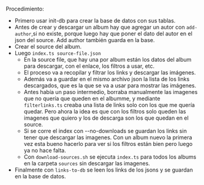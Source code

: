Procedimiento:

- Primero usar init-db para crear la base de datos con sus tablas.
- Antes de crear y descargar un album hay que agregar un autor con `add-author`,si no existe, porque luego hay que poner el dato del autor en el json del source. Add author también guarda en la base.
- Crear el source del album.
- Luego `index.ts source-file.json`
  - En la source file, que hay una por album están los datos del album para descargar, con el enlace, los filtros a usar, etc.
  - El proceso va a recopilar y filtrar los links y descargar las imágenes.
  - Además va a guardar en el mismo archivo json la lista de los links descargados, que es la que se va a usar para mostrar las imágenes.
  - Antes había un paso intermedio, borraba manualmente las imagenes que no quería que queden en el albumme, y mediante `filterlinks.ts` creaba una lista de links solo con los que me quería quedar. Pero ahora la idea es que con los filtros solo queden las imagenes que quiero y los de descarga son los que quedan en el source.
  - Si se corre el index con --no-downloads se guardan los links sin tener que descargar las imagenes. Con un album nuevo la primera vez esta bueno hacerlo para ver si los filtros están bien pero luego ya no hace falta.
  - Con `download-sources.sh` se ejecuta `index.ts` para todos los albums en la carpeta `sources` sin descargar las imagenes.
- Finalmente con `links-to-db` se leen los links de los jsons y se guardan en la base de datos.
